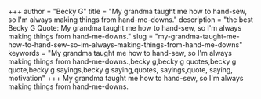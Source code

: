 +++
author = "Becky G"
title = "My grandma taught me how to hand-sew, so I'm always making things from hand-me-downs."
description = "the best Becky G Quote: My grandma taught me how to hand-sew, so I'm always making things from hand-me-downs."
slug = "my-grandma-taught-me-how-to-hand-sew-so-im-always-making-things-from-hand-me-downs"
keywords = "My grandma taught me how to hand-sew, so I'm always making things from hand-me-downs.,becky g,becky g quotes,becky g quote,becky g sayings,becky g saying,quotes, sayings,quote, saying, motivation"
+++
My grandma taught me how to hand-sew, so I'm always making things from hand-me-downs.

